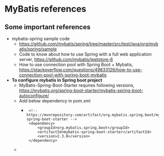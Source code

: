 # MyBatis references

## Some important references
 - mybatis-spring sample code
   - https://github.com/mybatis/spring/tree/master/src/test/java/org/mybatis/spring/sample
   - Code to know about how to use Spring with a full web application server, https://github.com/mybatis/jpetstore-6
   - How to use connection pool with Spring Boot + Mybatis, https://stackoverflow.com/questions/49833126/how-to-use-connection-pool-with-spring-boot-mybatis
 - **To configure mybatis in Spring boot project**
   - MyBatis-Spring-Boot-Starter requires following versions, https://mybatis.org/spring-boot-starter/mybatis-spring-boot-autoconfigure/
   - Add below dependency in pom.xml
     - ```
        <!-- https://mvnrepository.com/artifact/org.mybatis.spring.boot/mybatis-spring-boot-starter -->
        <dependency>
            <groupId>org.mybatis.spring.boot</groupId>
            <artifactId>mybatis-spring-boot-starter</artifactId>
            <version>2.3.0</version>
        </dependency>
       ```
   -  